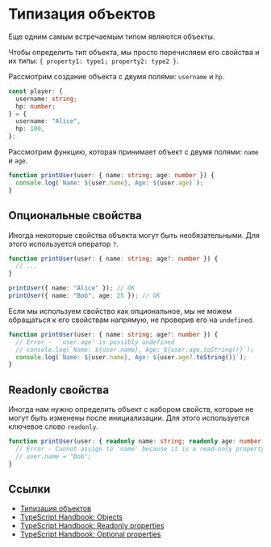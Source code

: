 # Типизация объектов

Еще одним самым встречаемым типом являются объекты.

Чтобы определить тип объекта, мы просто перечисляем его свойства и их типы: `{ property1: type1; property2: type2 }`.

Рассмотрим создание объекта с двумя полями: `username` и `hp`.

```typescript
const player: {
  username: string;
  hp: number;
} = {
  username: "Alice",
  hp: 100,
};
```

Рассмотрим функцию, которая принимает объект с двумя полями: `name` и `age`.

```typescript
function printUser(user: { name: string; age: number }) {
  console.log(`Name: ${user.name}, Age: ${user.age}`);
}
```

## Опциональные свойства

Иногда некоторые свойства объекта могут быть необязательными. Для этого используется оператор `?`.

```typescript
function printUser(user: { name: string; age?: number }) {
  // ...
}

printUser({ name: "Alice" }); // OK
printUser({ name: "Bob", age: 25 }); // OK
```

Если мы используем свойство как опциональное, мы не можем обращаться к его свойствам напрямую, не проверив его на `undefined`.

```typescript
function printUser(user: { name: string; age?: number }) {
  // Error -  'user.age' is possibly undefined
  // console.log(`Name: ${user.name}, Age: ${user.age.toString()}`);
  console.log(`Name: ${user.name}, Age: ${user.age?.toString()}`);
}
```

## Readonly свойства

Иногда нам нужно определить объект с набором свойств, которые не могут быть изменены после инициализации. Для этого используется ключевое слово `readonly`.

```typescript
function printUser(user: { readonly name: string; readonly age: number }) {
  // Error - Cannot assign to 'name' because it is a read-only property
  // user.name = "Bob";
}
```

## Ссылки

- [Типизация объектов](https://www.typescriptlang.org/docs/handbook/2/objects.html)
- [TypeScript Handbook: Objects](https://www.typescriptlang.org/docs/handbook/2/objects.html)
- [TypeScript Handbook: Readonly properties](https://www.typescriptlang.org/docs/handbook/2/objects.html#readonly-properties)
- [TypeScript Handbook: Optional properties](https://www.typescriptlang.org/docs/handbook/2/objects.html#optional-properties)
